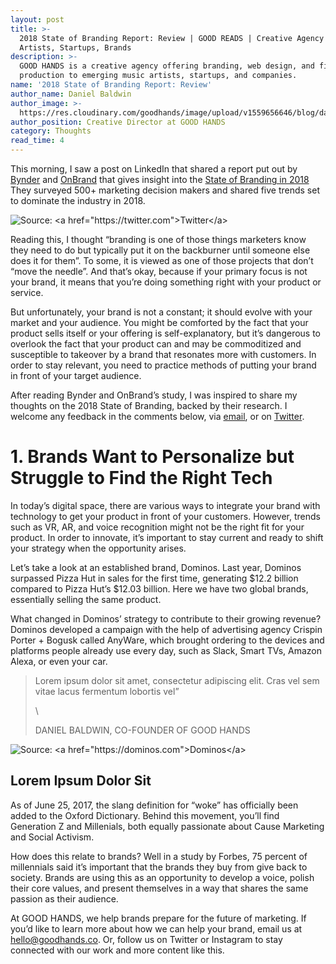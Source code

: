 ```yaml
---
layout: post
title: >-
  2018 State of Branding Report: Review | GOOD READS | Creative Agency | Music
  Artists, Startups, Brands
description: >-
  GOOD HANDS is a creative agency offering branding, web design, and film
  production to emerging music artists, startups, and companies.
name: '2018 State of Branding Report: Review'
author_name: Daniel Baldwin
author_image: >-
  https://res.cloudinary.com/goodhands/image/upload/v1559656646/blog/daniel_bpv9mx.png
author_position: Creative Director at GOOD HANDS
category: Thoughts
read_time: 4
---
```

This morning, I saw a post on LinkedIn that shared a report put out by [Bynder](https://www.bynder.com/en/) and [OnBrand](https://onbrand.me/) that gives insight into the [State of Branding in 2018](https://blog.bynder.com/en/bynder-onbrand-2018-state-of-branding-report/) They surveyed 500+ marketing decision makers and shared five trends set to dominate the industry in 2018.

![](https://res.cloudinary.com/goodhands/image/upload/v1559566661/blog/blog-post-1_xtvqsr.png "Source: <a href=\"https://twitter.com\">Twitter</a>")

Reading this, I thought “branding is one of those things marketers know they need to do but typically put it on the backburner until someone else does it for them”. To some, it is viewed as one of those projects that don’t “move the needle”. And that’s okay, because if your primary focus is not your brand, it means that you’re doing something right with your product or service.

But unfortunately, your brand is not a constant; it should evolve with your market and your audience. You might be comforted by the fact that your product sells itself or your offering is self-explanatory, but it’s dangerous to overlook the fact that your product can and may be commoditized and susceptible to takeover by a brand that resonates more with customers. In order to stay relevant, you need to practice methods of putting your brand in front of your target audience.

After reading Bynder and OnBrand’s study, I was inspired to share my thoughts on the 2018 State of Branding, backed by their research. I welcome any feedback in the comments below, via [email](mailto:daniel@goodhands.co), or on [Twitter](https://twitter.com/danielbaldwinco).

# 1. Brands Want to Personalize but Struggle to Find the Right Tech

In today’s digital space, there are various ways to integrate your brand with technology to get your product in front of your customers. However, trends such as VR, AR, and voice recognition might not be the right fit for your product. In order to innovate, it’s important to stay current and ready to shift your strategy when the opportunity arises.

Let’s take a look at an established brand, Dominos. Last year, Dominos surpassed Pizza Hut in sales for the first time, generating $12.2 billion compared to Pizza Hut’s $12.03 billion. Here we have two global brands, essentially selling the same product.

What changed in Dominos’ strategy to contribute to their growing revenue? Dominos developed a campaign with the help of advertising agency Crispin Porter + Bogusk called AnyWare, which brought ordering to the devices and platforms people already use every day, such as Slack, Smart TVs, Amazon Alexa, or even your car.

> Lorem ipsum dolor sit amet, consectetur adipiscing elit. Cras vel sem vitae lacus fermentum lobortis vel”
>
> \
>
>
> DANIEL BALDWIN, CO-FOUNDER OF GOOD HANDS

![](https://res.cloudinary.com/goodhands/image/upload/v1559566662/blog/blog-post-2_m53ogn.png "Source: <a href=\"https://dominos.com\">Dominos</a>")

## Lorem Ipsum Dolor Sit

As of June 25, 2017, the slang definition for “woke” has officially been added to the Oxford Dictionary. Behind this movement, you’ll find Generation Z and Millenials, both equally passionate about Cause Marketing and Social Activism.

How does this relate to brands? Well in a study by Forbes, 75 percent of millennials said it’s important that the brands they buy from give back to society. Brands are using this as an opportunity to develop a voice, polish their core values, and present themselves in a way that shares the same passion as their audience.

At GOOD HANDS, we help brands prepare for the future of marketing. If you’d like to learn more about how we can help your brand, email us at hello@goodhands.co. Or, follow us on Twitter or Instagram to stay connected with our work and more content like this.
